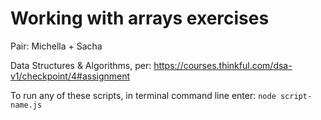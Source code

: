 # Working with arrays exercises

Pair: Michella + Sacha

Data Structures & Algorithms, per: https://courses.thinkful.com/dsa-v1/checkpoint/4#assignment

To run any of these scripts, in terminal command line enter: `node script-name.js`